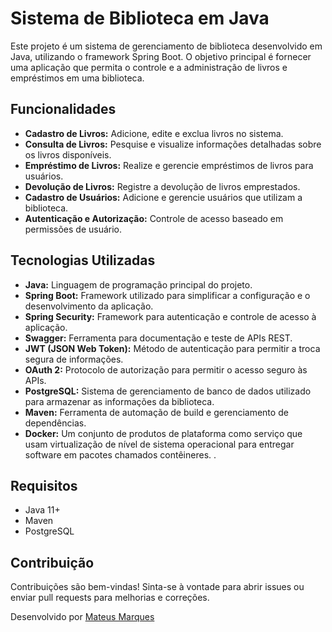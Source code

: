 <body>
  <h1>Sistema de Biblioteca em Java</h1>
  <p>Este projeto é um sistema de gerenciamento de biblioteca desenvolvido em Java, utilizando o framework Spring Boot. O objetivo principal é fornecer uma aplicação que permita o controle e a administração de livros e empréstimos em uma biblioteca.</p>

  <h2>Funcionalidades</h2>
  <ul>
    <li><strong>Cadastro de Livros:</strong> Adicione, edite e exclua livros no sistema.</li>
    <li><strong>Consulta de Livros:</strong> Pesquise e visualize informações detalhadas sobre os livros disponíveis.</li>
    <li><strong>Empréstimo de Livros:</strong> Realize e gerencie empréstimos de livros para usuários.</li>
    <li><strong>Devolução de Livros:</strong> Registre a devolução de livros emprestados.</li>
    <li><strong>Cadastro de Usuários:</strong> Adicione e gerencie usuários que utilizam a biblioteca.</li>
    <li><strong>Autenticação e Autorização:</strong> Controle de acesso baseado em permissões de usuário.</li>
  </ul>

  <h2>Tecnologias Utilizadas</h2>
  <ul>
    <li><strong>Java:</strong> Linguagem de programação principal do projeto.</li>
    <li><strong>Spring Boot:</strong> Framework utilizado para simplificar a configuração e o desenvolvimento da aplicação.</li>
    <li><strong>Spring Security:</strong> Framework para autenticação e controle de acesso à aplicação.</li>
    <li><strong>Swagger:</strong> Ferramenta para documentação e teste de APIs REST.</li>
    <li><strong>JWT (JSON Web Token):</strong> Método de autenticação para permitir a troca segura de informações.</li>
    <li><strong>OAuth 2:</strong> Protocolo de autorização para permitir o acesso seguro às APIs.</li>
    <li><strong>PostgreSQL:</strong> Sistema de gerenciamento de banco de dados utilizado para armazenar as informações da biblioteca.</li>
    <li><strong>Maven:</strong> Ferramenta de automação de build e gerenciamento de dependências.</li>
    <li><strong>Docker:</strong> Um conjunto de produtos de plataforma como serviço que usam virtualização de nível de sistema operacional para entregar software em pacotes chamados contêineres. .</li>
  </ul>

  <h2>Requisitos</h2>
  <ul>
    <li>Java 11+</li>
    <li>Maven</li>
    <li>PostgreSQL</li>
  </ul>

  <h2>Contribuição</h2>
  <p>Contribuições são bem-vindas! Sinta-se à vontade para abrir issues ou enviar pull requests para melhorias e correções.</p>

  <p>Desenvolvido por <a href="https://github.com/mateusmarquessz">Mateus Marques</a></p>
</body>
</html>
